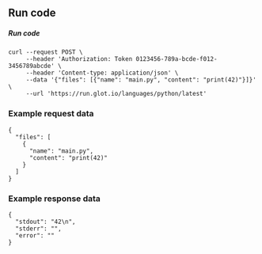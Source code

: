 ## Run code

##### Run code
    curl --request POST \
         --header 'Authorization: Token 0123456-789a-bcde-f012-3456789abcde' \
         --header 'Content-type: application/json' \
         --data '{"files": [{"name": "main.py", "content": "print(42)"}]}' \
         --url 'https://run.glot.io/languages/python/latest'

### Example request data
    {
      "files": [
        {
          "name": "main.py",
          "content": "print(42)"
        }
      ]
    }


### Example response data
    {
      "stdout": "42\n",
      "stderr": "",
      "error": ""
    }

